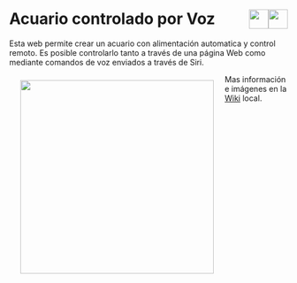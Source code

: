 # Acuario controlado por Voz <a href="https://github.com/Alblahm/Voice-Controled-Acuarium/blob/master/README.es.md"><img src="https://github.com/Alblahm/Voice-Controled-Acuarium/blob/master/img/Flag_of_Spain.png" align="right" hspace="0" vspace="0" width="35px"></a> <a href="https://github.com/Alblahm/Voice-Controled-Acuarium/blob/master/README.en.md"><img src="https://github.com/Alblahm/Voice-Controled-Acuarium/blob/master/img/Flag_of_Union.png" align="right" hspace="0" vspace="0" width="35px"></a>
Esta web permite crear un acuario con alimentación automatica y control remoto. Es posible controlarlo tanto a través de una página Web como mediante comandos de voz enviados a través de Siri.

<img src="https://github.com/Alblahm/Voice-Controled-Aquarium/blob/master/img/FotoAcuario.png" align="left" hspace="20" vspace="10" width="350px">

Mas información e imágenes en la [Wiki](https://github.com/Alblahm/Voice-Controled-Acuarium/wiki) local.
